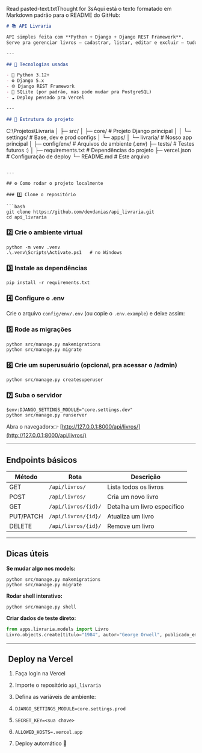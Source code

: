Read pasted-text.txtThought for 3sAqui está o texto formatado em Markdown padrão para o README do GitHub:

```markdown
# 📚 API Livraria

API simples feita com **Python + Django + Django REST Framework**.  
Serve pra gerenciar livros — cadastrar, listar, editar e excluir — tudo via API REST.

---

## 🚀 Tecnologias usadas

- 🐍 Python 3.12+
- ⚙️ Django 5.x
- 🌐 Django REST Framework
- 🧩 SQLite (por padrão, mas pode mudar pra PostgreSQL)
- ☁️ Deploy pensado pra Vercel

---

## 🧱 Estrutura do projeto

```

C:\Projetos\Livraria
│
├─ src/
│  ├─ core/              # Projeto Django principal
│  │  └─ settings/       # Base, dev e prod configs
│  └─ apps/
│     └─ livraria/       # Nosso app principal
│
├─ config/env/           # Arquivos de ambiente (.env)
├─ tests/                # Testes futuros :)
│
├─ requirements.txt      # Dependências do projeto
├─ vercel.json           # Configuração de deploy
└─ README.md             # Este arquivo

```plaintext

---

## ⚙️ Como rodar o projeto localmente

### 1️⃣ Clone o repositório

```bash
git clone https://github.com/devdanias/api_livraria.git
cd api_livraria
```

### 2️⃣ Crie o ambiente virtual

```shellscript
python -m venv .venv
.\.venv\Scripts\Activate.ps1   # no Windows
```

### 3️⃣ Instale as dependências

```shellscript
pip install -r requirements.txt
```

### 4️⃣ Configure o .env

Crie o arquivo `config/env/.env` (ou copie o `.env.example`) e deixe assim:

### 5️⃣ Rode as migrações

```shellscript
python src/manage.py makemigrations
python src/manage.py migrate
```

### 6️⃣ Crie um superusuário (opcional, pra acessar o /admin)

```shellscript
python src/manage.py createsuperuser
```

### 7️⃣ Suba o servidor

```shellscript
$env:DJANGO_SETTINGS_MODULE="core.settings.dev"
python src/manage.py runserver
```

Abra o navegador:👉 [http://127.0.0.1:8000/api/livros/](http://127.0.0.1:8000/api/livros/)

---

## Endpoints básicos

| Método | Rota | Descrição
|-----|-----|-----
| GET | `/api/livros/` | Lista todos os livros
| POST | `/api/livros/` | Cria um novo livro
| GET | `/api/livros/{id}/` | Detalha um livro específico
| PUT/PATCH | `/api/livros/{id}/` | Atualiza um livro
| DELETE | `/api/livros/{id}/` | Remove um livro


---

## Dicas úteis

**Se mudar algo nos models:**

```shellscript
python src/manage.py makemigrations
python src/manage.py migrate
```

**Rodar shell interativo:**

```shellscript
python src/manage.py shell
```

**Criar dados de teste direto:**

```python
from apps.livraria.models import Livro
Livro.objects.create(titulo="1984", autor="George Orwell", publicado_em="1949-06-08")
```

---

## ️ Deploy na Vercel

1. Faça login na Vercel
2. Importe o repositório `api_livraria`
3. Defina as variáveis de ambiente:

1. `DJANGO_SETTINGS_MODULE=core.settings.prod`
2. `SECRET_KEY=<sua chave>`
3. `ALLOWED_HOSTS=.vercel.app`



4. Deploy automático 🎉
